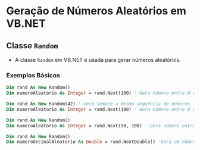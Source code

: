 # Geração de Números Aleatórios em VB.NET

## Classe `Random`

- A classe `Random` em VB.NET é usada para gerar números aleatórios. 

### Exemplos Básicos

```vb
Dim rand As New Random()
Dim numeroAleatorio As Integer = rand.Next(100) ' Gera número entre 0 e 99
```

```vb
Dim rand As New Random(42) ' Gera sempre a mesma sequência de números
Dim numeroAleatorio As Integer = rand.Next(100) ' Gera número entre 0 e 99
```

```vb
Dim rand As New Random()
Dim numeroAleatorio As Integer = rand.Next(50, 100) ' Gera número entre 50 e 99
```

```vb
Dim rand As New Random()
Dim numeroDecimalAleatorio As Double = rand.NextDouble() 'Gera um número decimal (tipo `Double`) entre 0.0 e 1.0
```
